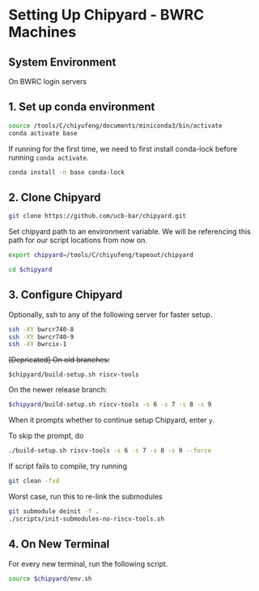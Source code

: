 # Setting Up Chipyard - BWRC Machines

## System Environment

On BWRC login servers



## 1. Set up conda environment

```bash
source /tools/C/chiyufeng/documents/miniconda3/bin/activate
conda activate base
```

If running for the first time, we need to first install conda-lock before running `conda activate`.

```bash
conda install -n base conda-lock
```



## 2. Clone Chipyard

```bash
git clone https://github.com/ucb-bar/chipyard.git
```

Set chipyard path to an environment variable. We will be referencing this path for our script locations from now on.

```bash
export chipyard=/tools/C/chiyufeng/tapeout/chipyard
```

```bash
cd $chipyard
```



## 3. Configure Chipyard

Optionally, ssh to any of the following server for faster setup.

```bash
ssh -XY bwrcr740-8
ssh -XY bwrcr740-9
ssh -XY bwrcix-1
```



~~\[Depricated] On old branches:~~

```
$chipyard/build-setup.sh riscv-tools
```



On the newer release branch:

```bash
$chipyard/build-setup.sh riscv-tools -s 6 -s 7 -s 8 -s 9
```

When it prompts whether to continue setup Chipyard, enter `y`.

To skip the prompt, do

```bash
./build-setup.sh riscv-tools -s 6 -s 7 -s 8 -s 9 --force
```



If script fails to compile, try running

```bash
git clean -fxd
```



Worst case, run this to re-link the submodules

```bash
git submodule deinit -f .
./scripts/init-submodules-no-riscv-tools.sh 
```



## 4. On New Terminal

For every new terminal, run the following script.

```bash
source $chipyard/env.sh
```

